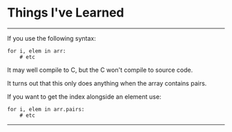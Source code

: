 # Things I've Learned

---

If you use the following syntax:

```
for i, elem in arr:
    # etc
```

It may well compile to C, but the C won't compile to source code.

It turns out that this only does anything when the array contains pairs.

If you want to get the index alongside an element use:

```
for i, elem in arr.pairs:
    # etc
```

---
